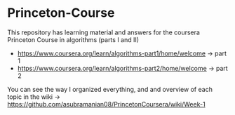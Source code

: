# Princeton-Course

This repository has learning material and answers for the coursera Princeton Course in algorithms (parts I and II)
* https://www.coursera.org/learn/algorithms-part1/home/welcome -> part 1
* https://www.coursera.org/learn/algorithms-part2/home/welcome -> part 2

You can see the way I organized everything, and and overview of each topic in the wiki -> https://github.com/asubramanian08/PrincetonCoursera/wiki/Week-1
